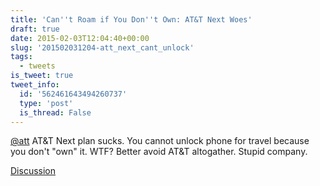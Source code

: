```yaml
---
title: 'Can''t Roam if You Don''t Own: AT&T Next Woes'
draft: true
date: 2015-02-03T12:04:40+00:00
slug: '201502031204-att_next_cant_unlock'
tags:
  - tweets
is_tweet: true
tweet_info:
  id: '562461643494260737'
  type: 'post'
  is_thread: False
---
```




[@att](https://x.com/att) AT&amp;T Next plan sucks. You cannot unlock phone for travel because you don't "own" it. WTF? Better avoid AT&amp;T altogather. Stupid company.

[Discussion](https://x.com/sytelus/status/562461643494260737)
